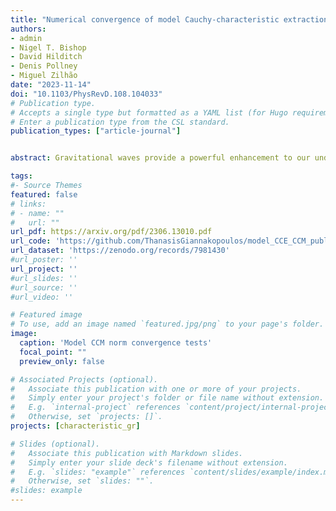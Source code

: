 ```yaml
---
title: "Numerical convergence of model Cauchy-characteristic extraction and matching"
authors:
- admin
- Nigel T. Bishop
- David Hilditch
- Denis Pollney
- Miguel Zilhão
date: "2023-11-14"
doi: "10.1103/PhysRevD.108.104033"
# Publication type.
# Accepts a single type but formatted as a YAML list (for Hugo requirements).
# Enter a publication type from the CSL standard.
publication_types: ["article-journal"]


abstract: Gravitational waves provide a powerful enhancement to our understanding of fundamental physics. To make the most of their detection we need to accurately model the entire process of their emission and propagation toward interferometers. Cauchy-characteristic extraction and matching are methods to compute gravitational waves at null infinity, a mathematical idealization of detector location, from numerical relativity simulations. Both methods can in principle contribute to modeling by providing highly accurate gravitational waveforms. An underappreciated subtlety in realizing this potential is posed by the (mere) weak hyperbolicity of the particular partial differential equation (PDE) systems solved in the characteristic formulation of the Einstein field equations. This shortcoming results from the popular choice of Bondi-like coordinates. So motivated, we construct toy models that capture that PDE structure and study Cauchy-characteristic extraction and matching with them. Where possible we provide energy estimates for their solutions and perform careful numerical norm convergence tests to demonstrate the effect of weak hyperbolicity on Cauchy-characteristic extraction and matching. Our findings strongly indicate that, as currently formulated, Cauchy-characteristic matching for the Einstein field equations would provide solutions that are, at best, convergent at an order lower than expected for the numerical method, and may be unstable. In contrast, under certain conditions, the extraction method can provide properly convergent solutions. Establishing however that these conditions hold for the aforementioned characteristic formulations is still an open problem.

tags:
#- Source Themes
featured: false
# links:
# - name: ""
#   url: ""
url_pdf: https://arxiv.org/pdf/2306.13010.pdf
url_code: 'https://github.com/ThanasisGiannakopoulos/model_CCE_CCM_public'
url_dataset: 'https://zenodo.org/records/7981430'
#url_poster: ''
url_project: ''
#url_slides: ''
#url_source: ''
#url_video: ''

# Featured image
# To use, add an image named `featured.jpg/png` to your page's folder. 
image:
  caption: 'Model CCM norm convergence tests'
  focal_point: ""
  preview_only: false

# Associated Projects (optional).
#   Associate this publication with one or more of your projects.
#   Simply enter your project's folder or file name without extension.
#   E.g. `internal-project` references `content/project/internal-project/index.md`.
#   Otherwise, set `projects: []`.
projects: [characteristic_gr]

# Slides (optional).
#   Associate this publication with Markdown slides.
#   Simply enter your slide deck's filename without extension.
#   E.g. `slides: "example"` references `content/slides/example/index.md`.
#   Otherwise, set `slides: ""`.
#slides: example
---
```

